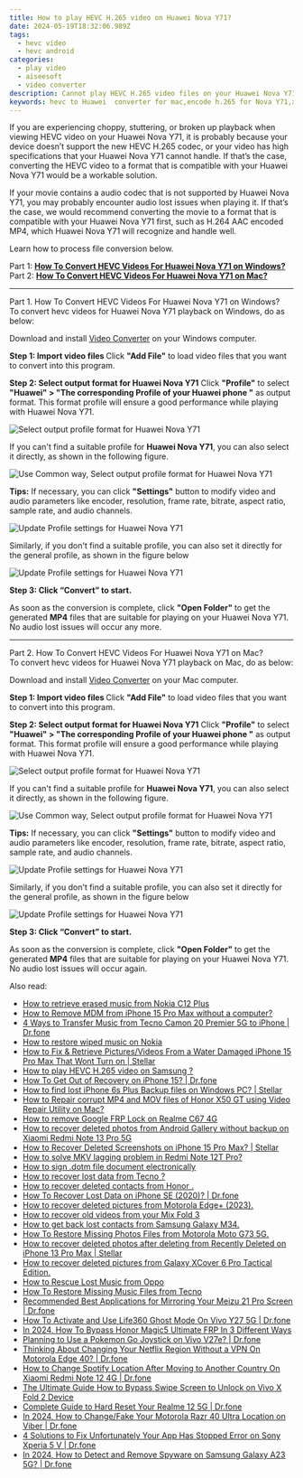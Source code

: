 ```yaml
---
title: How to play HEVC H.265 video on Huawei Nova Y71?
date: 2024-05-19T18:32:06.989Z
tags: 
  - hevc video
  - hevc android
categories: 
  - play video
  - aiseesoft
  - video converter
description: Cannot play HEVC H.265 video files on your Huawei Nova Y71? If you are having issues playing HEVC/H.265 files on Huawei Nova Y71, keep reading to learn a way of making HEVC/H.265 videos playable on Huawei Nova Y71.
keywords: hevc to Huawei  converter for mac,encode h.265 for Nova Y71,x256 playback on Huawei Nova Y71,encode h.265 for Huawei Nova Y71,hevc video android,play hevc video on Nova Y71,hevc file not supported in Huawei Nova Y71,vlc hevc android,android h265 to 264 converter,h.265 hevc video converter for android,720p to 4k converter for android,video to hevc codec converter for android
---
```



<div class="atpl-content atpl-for-aiseesoft-video-converter play-hevc-video-on-android">

<div class="atpl-post-description-part-1">
<div class="tpl-content-sub-paragraph-normal">
  <p>
      If you are experiencing choppy, stuttering, or broken up playback when viewing HEVC video on your Huawei Nova Y71, it is probably because your device doesn’t support the new HEVC H.265 codec, or your video has high specifications that your Huawei Nova Y71 cannot handle. If that’s the case, converting the HEVC video to a format that is compatible with your Huawei Nova Y71 would be a workable solution.
  </p>
</div>
</div>

<div class="atpl-post-device-model-description">

</div>



<div class="atpl-post-description-part-2">
<div class="tpl-content-sub-paragraph-content">
  <p>
      If your movie contains a audio codec that is not supported by Huawei Nova Y71, you may probably encounter audio lost issues when playing it. If that’s the case, we would recommend converting the movie to a format that is compatible with your Huawei Nova Y71 first, such as H.264 AAC encoded MP4, which Huawei Nova Y71 will recognize and handle well.
  </p>
  <p>
      Learn how to process file conversion below.
  </p>
</div>
</div>


Part 1: <strong><a href="#p1">How To Convert HEVC Videos For Huawei Nova Y71 on Windows?</a></strong>
Part 2: <strong><a href="#p2">How To Convert HEVC Videos For Huawei Nova Y71 on Mac?</a></strong>



<!-- Part 1 -->
<a id="p1" name="p1" ></a><hr>

<div class="atpl-step-part-style">Part 1. How To Convert HEVC Videos For Huawei Nova Y71 on Windows?</div>
To convert hevc videos for Huawei Nova Y71 playback on Windows, do as below:

Download and install <a class="atpl-step-content-a-style" href="https://tools.techidaily.com/aiseesoft-total-video-converter/" >Video Converter</a> on your Windows computer.

<strong>Step 1: Import video files </strong>
Click <b>"Add File"</b> to load video files that you want to convert into this program.

<strong>Step 2: Select output format for Huawei Nova Y71</strong>
Click <b>"Profile"</b> to select <b>"Huawei" > "The corresponding Profile of your Huawei phone "</b> as output format. This format profile will ensure a good performance while playing with Huawei Nova Y71.

<img src="https://tools.techidaily.com/images/apps/aiseesoft/video-converter/devices/huawei/fv.mp4/win/profile-3.png" class="atpl-imgstyle" alt="Select output profile format for Huawei Nova Y71" />

If you can't find a suitable profile for **Huawei Nova Y71**, you can also select it directly, as shown in the following figure.

<img src="https://tools.techidaily.com/images/apps/aiseesoft/video-converter/devices/common_android/fv.mp4/win/profile.png" class="atpl-imgstyle" alt="Use Common way, Select output profile format for Huawei Nova Y71" />

<strong>Tips:</strong>
If necessary, you can click <b>"Settings"</b> button to modify video and audio parameters like encoder, resolution, frame rate, bitrate, aspect ratio, sample rate, and audio channels. 

<img src="https://tools.techidaily.com/images/apps/aiseesoft/video-converter/devices/huawei/fv.mp4/win/settings-5.png" class="atpl-imgstyle"  alt="Update Profile settings for Huawei Nova Y71" />

Similarly, if you don't find a suitable profile, you can also set it directly for the general profile, as shown in the figure below

<img src="https://tools.techidaily.com/images/apps/aiseesoft/video-converter/devices/common_android/fv.mp4/win/settings.png" class="atpl-imgstyle"  alt="Update Profile settings for Huawei Nova Y71" />

<strong>Step 3: Click “Convert” to start.</strong>

As soon as the conversion is complete, click <b>"Open Folder"</b> to get the generated <b>MP4</b> files that are suitable for playing on your Huawei Nova Y71. No audio lost issues will occur any more.

<!-- Part 2 -->
<a id="p2" name="p2"></a><hr>

<div class="atpl-step-part-style">Part 2. How To Convert HEVC Videos For Huawei Nova Y71 on Mac?</div>
To convert hevc videos for Huawei Nova Y71 playback on Mac, do as below:

Download and install <a class="atpl-step-content-a-style" href="https://tools.techidaily.com/aiseesoft-total-video-converter/" >Video Converter</a> on your Mac computer.

<strong>Step 1: Import video files </strong>
Click <b>"Add File"</b> to load video files that you want to convert into this program.

<strong>Step 2: Select output format for Huawei Nova Y71</strong>
Click <b>"Profile"</b> to select <b>"Huawei" > "The corresponding Profile of your Huawei phone "</b> as output format. This format profile will ensure a good performance while playing with Huawei Nova Y71.

<img src="https://tools.techidaily.com/images/apps/aiseesoft/video-converter/devices/huawei/fv.mp4/mac/profile.png" class="atpl-imgstyle" alt="Select output profile format for Huawei Nova Y71" />

If you can't find a suitable profile for **Huawei Nova Y71**, you can also select it directly, as shown in the following figure.

<img src="https://tools.techidaily.com/images/apps/aiseesoft/video-converter/devices/common_android/fv.mp4/mac/profile.png" class="atpl-imgstyle" alt="Use Common way, Select output profile format for Huawei Nova Y71" />

<strong>Tips:</strong>
If necessary, you can click <b>"Settings"</b> button to modify video and audio parameters like encoder, resolution, frame rate, bitrate, aspect ratio, sample rate, and audio channels. 

<img src="https://tools.techidaily.com/images/apps/aiseesoft/video-converter/devices/huawei/fv.mp4/mac/settings.png" class="atpl-imgstyle"  alt="Update Profile settings for Huawei Nova Y71" />

Similarly, if you don't find a suitable profile, you can also set it directly for the general profile, as shown in the figure below

<img src="https://tools.techidaily.com/images/apps/aiseesoft/video-converter/devices/common_android/fv.mp4/win/settings.png" class="atpl-imgstyle"  alt="Update Profile settings for Huawei Nova Y71" />

<strong>Step 3: Click “Convert” to start.</strong>

As soon as the conversion is complete, click <b>"Open Folder"</b> to get the generated <b>MP4</b> files that are suitable for playing on your Huawei Nova Y71. No audio lost issues will occur again.


<ins class="adsbygoogle"
     style="display:block"
     data-ad-client="ca-pub-7571918770474297"
     data-ad-slot="8358498916"
     data-ad-format="auto"
     data-full-width-responsive="true"></ins>


</div>
<ins class="adsbygoogle"
    style="display:block"
    data-ad-format="autorelaxed"
    data-ad-client="ca-pub-7571918770474297"
    data-ad-slot="1223367746"></ins>

<span class="atpl-alsoreadstyle">Also read:</span>
<div><ul>
<li><a href="https://blog-min.techidaily.com/how-to-retrieve-erased-music-from-nokia-c12-plus-by-fonelab-android-recover-music/"><u>How to retrieve erased music from Nokia C12 Plus</u></a></li>
<li><a href="https://blog-min.techidaily.com/how-to-remove-mdm-from-iphone-15-pro-max-without-a-computer-by-drfone-ios-unlock-ios-unlock/"><u>How to Remove MDM from iPhone 15 Pro Max without a computer?</u></a></li>
<li><a href="https://blog-min.techidaily.com/4-ways-to-transfer-music-from-tecno-camon-20-premier-5g-to-iphone-drfone-by-drfone-transfer-from-android-transfer-from-android/"><u>4 Ways to Transfer Music from Tecno Camon 20 Premier 5G to iPhone | Dr.fone</u></a></li>
<li><a href="https://blog-min.techidaily.com/how-to-restore-wiped-music-on-nokia-by-fonelab-android-recover-music/"><u>How to restore wiped music on Nokia</u></a></li>
<li><a href="https://blog-min.techidaily.com/how-to-fix-and-retrieve-picturesvideos-from-a-water-damaged-iphone-15-pro-max-that-wont-turn-on-stellar-by-stellar-data-recovery-ios-iphone-data-recovery/"><u>How to Fix & Retrieve Pictures/Videos From a Water Damaged iPhone 15 Pro Max That Wont Turn on | Stellar</u></a></li>
<li><a href="https://blog-min.techidaily.com/how-to-play-hevc-h-265-video-on-samsung-by-aiseesoft-video-converter-play-hevc-video-on-android/"><u>How to play HEVC H.265 video on Samsung ?</u></a></li>
<li><a href="https://blog-min.techidaily.com/how-to-get-out-of-recovery-on-iphone-15-drfone-by-drfone-ios-system-repair-ios-system-repair/"><u>How To Get Out of Recovery on iPhone 15? | Dr.fone</u></a></li>
<li><a href="https://blog-min.techidaily.com/how-to-find-lost-iphone-6s-plus-backup-files-on-windows-pc-stellar-by-stellar-data-recovery-ios-iphone-data-recovery/"><u>How to find lost iPhone 6s Plus Backup files on Windows PC? | Stellar</u></a></li>
<li><a href="https://blog-min.techidaily.com/how-to-repair-corrupt-mp4-and-mov-files-of-honor-x50-gt-using-video-repair-utility-on-mac-by-stellar-video-repair-mobile-video-repair/"><u>How to Repair corrupt MP4 and MOV files of Honor X50 GT using Video Repair Utility on Mac?</u></a></li>
<li><a href="https://blog-min.techidaily.com/how-to-remove-google-frp-lock-on-realme-c67-4g-by-drfone-android-unlock-remove-google-frp/"><u>How to remove Google FRP Lock on Realme C67 4G</u></a></li>
<li><a href="https://blog-min.techidaily.com/how-to-recover-deleted-photos-from-android-gallery-without-backup-on-xiaomi-redmi-note-13-pro-5g-by-stellar-photo-recovery-android-mobile-photo-recover/"><u>How to recover deleted photos from Android Gallery without backup on Xiaomi Redmi Note 13 Pro 5G</u></a></li>
<li><a href="https://blog-min.techidaily.com/how-to-recover-deleted-screenshots-on-iphone-15-pro-max-stellar-by-stellar-data-recovery-ios-iphone-data-recovery/"><u>How to Recover Deleted Screenshots on iPhone 15 Pro Max? | Stellar</u></a></li>
<li><a href="https://blog-min.techidaily.com/how-to-solve-mkv-lagging-problem-in-redmi-note-12t-pro-by-aiseesoft-video-converter-play-mkv-on-android/"><u>How to solve MKV lagging problem in Redmi Note 12T Pro?</u></a></li>
<li><a href="https://blog-min.techidaily.com/how-to-sign-dotm-file-document-electronically-by-ldigisigner-sign-a-word-sign-a-word/"><u>How to sign .dotm file document electronically</u></a></li>
<li><a href="https://blog-min.techidaily.com/how-to-recover-lost-data-from-tecno-by-fonelab-android-recover-data/"><u>How to recover lost data from Tecno ?</u></a></li>
<li><a href="https://blog-min.techidaily.com/how-to-recover-deleted-contacts-from-honor-by-fonelab-android-recover-contacts/"><u>How to recover deleted contacts from Honor .</u></a></li>
<li><a href="https://blog-min.techidaily.com/how-to-recover-lost-data-on-iphone-se-2020-drfone-by-drfone-ios-data-recovery-ios-data-recovery/"><u>How To Recover Lost Data on iPhone SE (2020)? | Dr.fone</u></a></li>
<li><a href="https://blog-min.techidaily.com/how-to-recover-deleted-pictures-from-motorola-edgeplus-2023-by-fonelab-android-recover-pictures/"><u>How to recover deleted pictures from Motorola Edge+ (2023).</u></a></li>
<li><a href="https://blog-min.techidaily.com/how-to-recover-old-videos-from-your-mix-fold-3-by-fonelab-android-recover-video/"><u>How to recover old videos from your Mix Fold 3</u></a></li>
<li><a href="https://blog-min.techidaily.com/how-to-get-back-lost-contacts-from-samsung-galaxy-m34-by-fonelab-android-recover-contacts/"><u>How to get back lost contacts from Samsung Galaxy M34.</u></a></li>
<li><a href="https://blog-min.techidaily.com/how-to-restore-missing-photos-files-from-motorola-moto-g73-5g-by-fonelab-android-recover-photos/"><u>How To  Restore Missing Photos Files from Motorola Moto G73 5G.</u></a></li>
<li><a href="https://blog-min.techidaily.com/how-to-recover-deleted-photos-after-deleting-from-recently-deleted-on-iphone-13-pro-max-stellar-by-stellar-data-recovery-ios-iphone-data-recovery/"><u>How to recover deleted photos after deleting from Recently Deleted on iPhone 13 Pro Max | Stellar</u></a></li>
<li><a href="https://blog-min.techidaily.com/how-to-recover-deleted-pictures-from-galaxy-xcover-6-pro-tactical-edition-by-fonelab-android-recover-pictures/"><u>How to recover deleted pictures from Galaxy XCover 6 Pro Tactical Edition.</u></a></li>
<li><a href="https://blog-min.techidaily.com/how-to-rescue-lost-music-from-oppo-by-fonelab-android-recover-music/"><u>How to Rescue Lost Music from Oppo</u></a></li>
<li><a href="https://blog-min.techidaily.com/how-to-restore-missing-music-files-from-tecno-by-fonelab-android-recover-music/"><u>How To  Restore Missing Music Files from Tecno</u></a></li>
<li><a href="https://screen-mirror.techidaily.com/recommended-best-applications-for-mirroring-your-meizu-21-pro-screen-drfone-by-drfone-android/"><u>Recommended Best Applications for Mirroring Your Meizu 21 Pro Screen | Dr.fone</u></a></li>
<li><a href="https://location-social.techidaily.com/how-to-activate-and-use-life360-ghost-mode-on-vivo-y27-5g-drfone-by-drfone-virtual-android/"><u>How To Activate and Use Life360 Ghost Mode On Vivo Y27 5G | Dr.fone</u></a></li>
<li><a href="https://bypass-frp.techidaily.com/in-2024-how-to-bypass-honor-magic5-ultimate-frp-in-3-different-ways-by-drfone-android/"><u>In 2024, How To Bypass Honor Magic5 Ultimate FRP In 3 Different Ways</u></a></li>
<li><a href="https://change-location.techidaily.com/planning-to-use-a-pokemon-go-joystick-on-vivo-v27e-drfone-by-drfone-virtual-android/"><u>Planning to Use a Pokemon Go Joystick on Vivo V27e? | Dr.fone</u></a></li>
<li><a href="https://fake-location.techidaily.com/thinking-about-changing-your-netflix-region-without-a-vpn-on-motorola-edge-40-drfone-by-drfone-virtual-android/"><u>Thinking About Changing Your Netflix Region Without a VPN On Motorola Edge 40? | Dr.fone</u></a></li>
<li><a href="https://fake-location.techidaily.com/how-to-change-spotify-location-after-moving-to-another-country-on-xiaomi-redmi-note-12-4g-drfone-by-drfone-virtual-android/"><u>How to Change Spotify Location After Moving to Another Country On Xiaomi Redmi Note 12 4G | Dr.fone</u></a></li>
<li><a href="https://android-unlock.techidaily.com/the-ultimate-guide-how-to-bypass-swipe-screen-to-unlock-on-vivo-x-fold-2-device-by-drfone-android/"><u>The Ultimate Guide How to Bypass Swipe Screen to Unlock on Vivo X Fold 2 Device</u></a></li>
<li><a href="https://techidaily.com/complete-guide-to-hard-reset-your-realme-12-5g-drfone-by-drfone-reset-android-reset-android/"><u>Complete Guide to Hard Reset Your Realme 12 5G | Dr.fone</u></a></li>
<li><a href="https://location-social.techidaily.com/in-2024-how-to-changefake-your-motorola-razr-40-ultra-location-on-viber-drfone-by-drfone-virtual-android/"><u>In 2024, How to Change/Fake Your Motorola Razr 40 Ultra Location on Viber | Dr.fone</u></a></li>
<li><a href="https://howto.techidaily.com/4-solutions-to-fix-unfortunately-your-app-has-stopped-error-on-sony-xperia-5-v-drfone-by-drfone-fix-android-problems-fix-android-problems/"><u>4 Solutions to Fix Unfortunately Your App Has Stopped Error on Sony Xperia 5 V | Dr.fone</u></a></li>
<li><a href="https://android-location-track.techidaily.com/in-2024-how-to-detect-and-remove-spyware-on-samsung-galaxy-a23-5g-drfone-by-drfone-virtual-android/"><u>In 2024, How to Detect and Remove Spyware on Samsung Galaxy A23 5G? | Dr.fone</u></a></li>
</ul></div>


